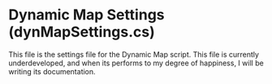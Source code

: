 # Dynamic Map Settings (dynMapSettings.cs)

This file is the settings file for the Dynamic Map script.
This file is currently underdeveloped, and when its performs to my degree of happiness, I will be writing its documentation.


